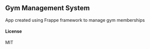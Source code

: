 ## Gym Management System

App created using Frappe framework to manage gym memberships

#### License

MIT
